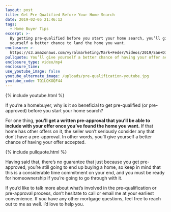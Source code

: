 ```yaml
---
layout: post
title: Get Pre-Qualified Before Your Home Search
date: 2019-02-05 21:46:12
tags:
  - Home Buyer Tips
excerpt: >-
  By getting pre-qualified before you start your home search, you’ll give
  yourself a better chance to land the home you want.
enclosure: >-
  https://s3.amazonaws.com/vyralmarketing/Mark+Feder/Videos/2019/San+Diego+Loan+Advisor-+Get+Pre-Qualified+Before+Your+Home+Search.mp4
pullquote: You’ll give yourself a better chance of having your offer accepted.
enclosure_type: video/mp4
enclosure_time:
use_youtube_image: false
youtube_alternate_image: /uploads/pre-qualification-youtube.jpg
youtube_code: TQ1LQKOQF44
---
```


{% include youtube.html %}

If you’re a homebuyer, why is it so beneficial to get pre-qualified (or pre-approved) before you start your home search?

For one thing, **you’ll get a written pre-approval that you’ll be able to include with your offer once you’ve found the home you want.** If that home has other offers on it, the seller won’t seriously consider any that don’t have a pre-approval. In other words, you’ll give yourself a better chance of having your offer accepted.

{% include pullquote.html %}

Having said that, there’s no guarantee that just because you get pre-approved, you’re still going to end up buying a home, so keep in mind that this is a considerable time commitment on your end, and you must be ready for homeownership if you’re going to go through with it.

If you’d like to talk more about what’s involved in the pre-qualification or pre-approval process, don’t hesitate to call or email me at your earliest convenience. If you have any other mortgage questions, feel free to reach out to me as well. I’d love to help you.